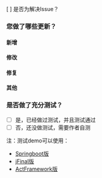 [ ] 是否为解决Issue？


### 您做了哪些更新？

#### 新增

#### 修改

#### 修复

#### 其他


### 是否做了充分测试？

- [ ] 是，已经做过测试，并且测试通过
- [ ] 否，还没做测试，需要作者自测

注：测试demo可以使用：
- [Springboot版](https://gitee.com/yadong.zhang/JustAuth-demo)
- [jFinal版](https://github.com/xkcoding/jfinal-justauth-demo)
- [ActFramework版](https://github.com/xkcoding/act-justauth-demo)



